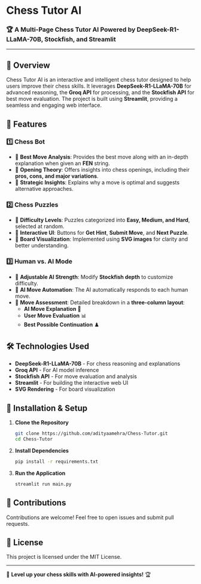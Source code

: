 # Chess Tutor AI

### 🏆 A Multi-Page Chess Tutor AI Powered by DeepSeek-R1-LLaMA-70B, Stockfish, and Streamlit

---

## 📌 Overview
Chess Tutor AI is an interactive and intelligent chess tutor designed to help users improve their chess skills. It leverages **DeepSeek-R1-LLaMA-70B** for advanced reasoning, the **Groq API** for processing, and the **Stockfish API** for best move evaluation. The project is built using **Streamlit**, providing a seamless and engaging web interface.

## 🚀 Features
### 1️⃣ Chess Bot
- 📌 **Best Move Analysis**: Provides the best move along with an in-depth explanation when given an **FEN** string.
- 📌 **Opening Theory**: Offers insights into chess openings, including their **pros, cons, and major variations**.
- 📌 **Strategic Insights**: Explains why a move is optimal and suggests alternative approaches.

### 2️⃣ Chess Puzzles
- 📌 **Difficulty Levels**: Puzzles categorized into **Easy, Medium, and Hard**, selected at random.
- 📌 **Interactive UI**: Buttons for **Get Hint**, **Submit Move**, and **Next Puzzle**.
- 📌 **Board Visualization**: Implemented using **SVG images** for clarity and better understanding.

### 3️⃣ Human vs. AI Mode
- 📌 **Adjustable AI Strength**: Modify **Stockfish depth** to customize difficulty.
- 📌 **AI Move Automation**: The AI automatically responds to each human move.
- 📌 **Move Assessment**: Detailed breakdown in a **three-column layout**:
  - **AI Move Explanation** 🧠
  - **User Move Evaluation** 📊
  - **Best Possible Continuation** ♟️

## 🛠️ Technologies Used
- **DeepSeek-R1-LLaMA-70B** - For chess reasoning and explanations
- **Groq API** - For AI model inference
- **Stockfish API** - For move evaluation and analysis
- **Streamlit** - For building the interactive web UI
- **SVG Rendering** - For board visualization

## 🏁 Installation & Setup
1. **Clone the Repository**
   ```bash
   git clone https://github.com/adityaamehra/Chess-Tutor.git
   cd Chess-Tutor
   ```

2. **Install Dependencies**
   ```bash
   pip install -r requirements.txt
   ```

3. **Run the Application**
   ```bash
   streamlit run main.py
   ```

## 🤝 Contributions
Contributions are welcome! Feel free to open issues and submit pull requests.

## 📜 License
This project is licensed under the MIT License.

---

🎯 **Level up your chess skills with AI-powered insights!** 🏆
